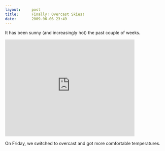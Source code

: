 ```yaml
---
layout:     post
title:      Finally! Overcast Skies!
date:       2009-06-06 23:49
---
```


It has been sunny (and increasingly hot) the past couple of weeks.

<iframe width="420" height="315" src="https://www.youtube.com/embed/a1Y73sPHKxw" frameborder="0" allowfullscreen></iframe>

On Friday, we switched to overcast and got more comfortable temperatures.
